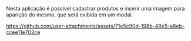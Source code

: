 Nesta aplicação é possível cadastrar produtos e inserir uma imagem para aparição do mesmo, que será exibida em um modal.


https://github.com/user-attachments/assets/71e5c90d-198b-48e5-a8eb-ccee11e702ce

